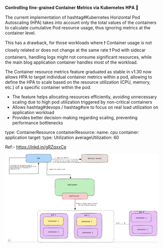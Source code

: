 𝐂𝐨𝐧𝐭𝐫𝐨𝐥𝐥𝐢𝐧𝐠 𝐟𝐢𝐧𝐞-𝐠𝐫𝐚𝐢𝐧𝐞𝐝 𝐂𝐨𝐧𝐭𝐚𝐢𝐧𝐞𝐫 𝐌𝐞𝐭𝐫𝐢𝐜𝐬 𝐯𝐢𝐚 𝐊𝐮𝐛𝐞𝐫𝐧𝐞𝐭𝐞𝐬 𝐇𝐏𝐀  🤔 

The current implementation of hashtag#Kubernetes Horizontal Pod Autoscaling (HPA) takes into account only the total values of the containers to calculate cumulative Pod resource usage, thus ignoring metrics at the container level.

This has a drawback, for those workloads where
❗ Container usage is not closely related or does not change at the same rate
❗ Pod with sidecar containers, handling logs might not consume significant resources, while the main blog application container handles most of the workload.

The Container resource metrics feature graduated as stable in v1.30 now allows HPA to target individual container metrics within a pod, allowing to define the HPA to scale based on the resource utilization (CPU, memory, etc.) of a specific container within the pod.

- The feature helps allocating resources efficiently, avoiding unnecessary scaling due to high pod utilization triggered by non-critical containers
- Allows hashtag#devops / hashtag#sre to focus on real load utilization on application workload
- Provides better decision-making regarding scaling, preventing performance bottlenecks

type: ContainerResource
containerResource:
 name: cpu
 container: application
 target:
 type: Utilization
 averageUtilization: 60

Ref:- https://lnkd.in/gRZqxxCe

![alt text](Controlling_fine-grained_container_metrics_via_k8s_HPA.jpg "𝐂𝐨𝐧𝐭𝐫𝐨𝐥𝐥𝐢𝐧𝐠 𝐟𝐢𝐧𝐞-𝐠𝐫𝐚𝐢𝐧𝐞𝐝 𝐂𝐨𝐧𝐭𝐚𝐢𝐧𝐞𝐫 𝐌𝐞𝐭𝐫𝐢𝐜𝐬 𝐯𝐢𝐚 𝐊𝐮𝐛𝐞𝐫𝐧𝐞𝐭𝐞𝐬 𝐇𝐏𝐀")
